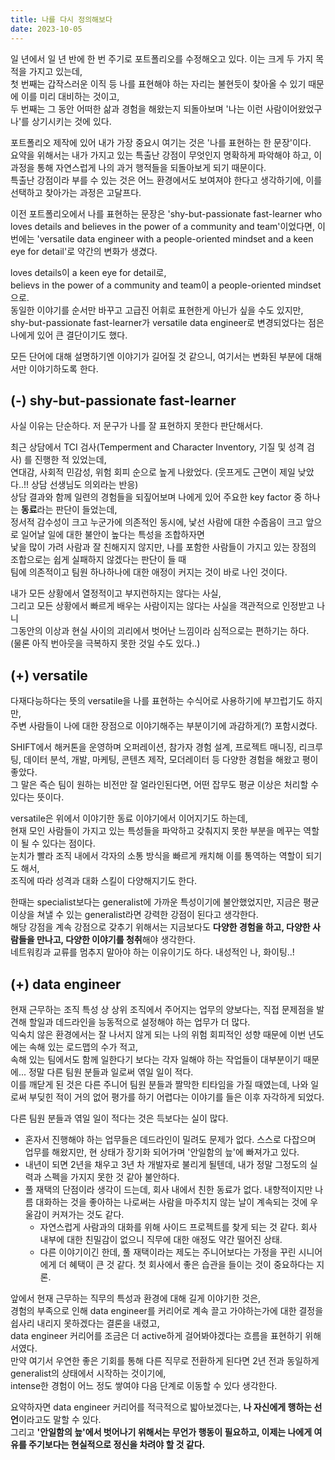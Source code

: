 ```yaml
---
title: 나를 다시 정의해보다
date: 2023-10-05
---
```


일 년에서 일 년 반에 한 번 주기로 포트폴리오를 수정해오고 있다. 이는 크게 두 가지 목적을 가지고 있는데,  
첫 번째는 갑작스러운 이직 등 나를 표현해야 하는 자리는 불현듯이 찾아올 수 있기 때문에 이를 미리 대비하는 것이고,  
두 번째는 그 동안 어떠한 삶과 경험을 해왔는지 되돌아보며 '나는 이런 사람이어왔었구나'를 상기시키는 것에 있다.  

포트폴리오 제작에 있어 내가 가장 중요시 여기는 것은 '나를 표현하는 한 문장'이다.  
요약을 위해서는 내가 가지고 있는 특출난 강점이 무엇인지 명확하게 파악해야 하고, 이 과정을 통해 자연스럽게 나의 과거 행적들을 되돌아보게 되기 때문이다.  
특출난 강점이라 부를 수 있는 것은 어느 환경에서도 보여져야 한다고 생각하기에, 이를 선택하고 찾아가는 과정은 고달프다.  

이전 포트폴리오에서 나를 표현하는 문장은 'shy-but-passionate fast-learner who loves details and believes in the power of a community and team'이었다면, 이번에는 'versatile data engineer with a people-oriented mindset and a keen eye for detail'로 약간의 변화가 생겼다.  

loves details이 a keen eye for detail로,  
believs in the power of a community and team이 a people-oriented mindset으로.  
동일한 이야기를 순서만 바꾸고 고급진 어휘로 표현한게 아닌가 싶을 수도 있지만,  
shy-but-passionate fast-learner가 versatile data engineer로 변경되었다는 점은 나에게 있어 큰 결단이기도 했다.  

모든 단어에 대해 설명하기엔 이야기가 길어질 것 같으니, 여기서는 변화된 부분에 대해서만 이야기하도록 한다. 


## (-) shy-but-passionate fast-learner
사실 이유는 단순하다. 저 문구가 나를 잘 표현하지 못한다 판단해서다.  

최근 상담에서 TCI 검사(Temperment and Character Inventory, 기질 및 성격 검사) 를 진행한 적 있었는데,  
연대감, 사회적 민감성, 위험 회피 순으로 높게 나왔었다. (웃프게도 근면이 제일 낮았다..!! 상담 선생님도 의외라는 반응)  
상담 결과와 함께 일련의 경험들을 되짚어보며 나에게 있어 주요한 key factor 중 하나는 **동료**라는 판단이 들었는데,  
정서적 감수성이 크고 누군가에 의존적인 동시에, 낯선 사람에 대한 수줍음이 크고 앞으로 일어날 일에 대한 불안이 높다는 특성을 조합하자면  
낯을 많이 가려 사람과 잘 친해지지 않지만, 나를 포함한 사람들이 가지고 있는 장점의 조합으로는 쉽게 실패하지 않겠다는 판단이 들 때  
팀에 의존적이고 팀원 하나하나에 대한 애정이 커지는 것이 바로 나인 것이다.   

내가 모든 상황에서 열정적이고 부지런하지는 않다는 사실,  
그리고 모든 상황에서 빠르게 배우는 사람이지는 않다는 사실을 객관적으로 인정받고 나니  
그동안의 이상과 현실 사이의 괴리에서 벗어난 느낌이라 심적으로는 편하기는 하다.  
(물론 아직 번아웃을 극복하지 못한 것일 수도 있다..)  


## (+) versatile
다재다능하다는 뜻의 versatile을 나를 표현하는 수식어로 사용하기에 부끄럽기도 하지만,  
주변 사람들이 나에 대한 장점으로 이야기해주는 부분이기에 과감하게(?) 포함시켰다.  

SHIFT에서 해커톤을 운영하며 오퍼레이션, 참가자 경험 설계, 프로젝트 매니징, 리크루팅, 데이터 분석, 개발, 마케팅, 콘텐츠 제작, 모더레이터 등 다양한 경험을 해왔고 평이 좋았다.    
그 말은 즉슨 팀이 원하는 비전만 잘 얼라인된다면, 어떤 잡무도 평균 이상은 처리할 수 있다는 뜻이다.  

versatile은 위에서 이야기한 동료 이야기에서 이어지기도 하는데,  
현재 모인 사람들이 가지고 있는 특성들을 파악하고 갖춰지지 못한 부분을 메꾸는 역할이 될 수 있다는 점이다.  
눈치가 빨라 조직 내에서 각자의 소통 방식을 빠르게 캐치해 이를 통역하는 역할이 되기도 해서,  
조직에 따라 성격과 대화 스킬이 다양해지기도 한다.  

한때는 specialist보다는 generalist에 가까운 특성이기에 불안했었지만, 지금은 평균 이상을 쳐낼 수 있는 generalist라면 강력한 강점이 된다고 생각한다.   
해당 강점을 계속 강점으로 갖추기 위해서는 지금보다도 **다양한 경험을 하고, 다양한 사람들을 만나고, 다양한 이야기를 청취**해야 생각한다.  
네트워킹과 교류를 멈추지 말아야 하는 이유이기도 하다. 내성적인 나, 화이팅..!


## (+) data engineer
현재 근무하는 조직 특성 상 상위 조직에서 주어지는 업무의 양보다는, 직접 문제점을 발견해 할일과 데드라인을 능동적으로 설정해야 하는 업무가 더 많다.   
익숙치 않은 환경에서는 잘 나서지 않게 되는 나의 위험 회피적인 성향 때문에 이번 년도에는 속해 있는 로드맵의 수가 적고,  
속해 있는 팀에서도 함께 일한다기 보다는 각자 일해야 하는 작업들이 대부분이기 때문에... 정말 다른 팀원 분들과 일로써 엮일 일이 적다.  
이를 깨닫게 된 것은 다른 주니어 팀원 분들과 짤막한 티타임을 가질 때였는데, 나와 일로써 부딪힌 적이 거의 없어 평가를 하기 어렵다는 이야기를 들은 이후 자각하게 되었다.  

다른 팀원 분들과 엮일 일이 적다는 것은 득보다는 실이 많다.  
- 혼자서 진행해야 하는 업무들은 데드라인이 밀려도 문제가 없다. 스스로 다잡으며 업무를 해왔지만, 현 상태가 장기화 되어가며 '안일함의 늪'에 빠져가고 있다.  
- 내년이 되면 2년을 채우고 3년 차 개발자로 불리게 될텐데, 내가 정말 그정도의 실력과 스펙을 가지지 못한 것 같아 불안하다.   
- 풀 재택의 단점이라 생각이 드는데, 회사 내에서 친한 동료가 없다. 내향적이지만 나름 대화하는 것을 좋아하는 나로써는 사람을 마주치지 않는 날이 계속되는 것에 우울감이 커져가는 것도 같다. 
  - 자연스럽게 사람과의 대화를 위해 사이드 프로젝트를 찾게 되는 것 같다. 회사 내부에 대한 친밀감이 없으니 직무에 대한 애정도 약간 떨어진 상태.  
  - 다른 이야기이긴 한데, 풀 재택이라는 제도는 주니어보다는 가정을 꾸린 시니어에게 더 혜택이 큰 것 같다. 첫 회사에서 좋은 습관을 들이는 것이 중요하다는 지론. 

앞에서 현재 근무하는 직무의 특성과 환경에 대해 길게 이야기한 것은,  
경험의 부족으로 인해 data engineer를 커리어로 계속 끌고 가야하는가에 대한 결정을 쉽사리 내리지 못하겠다는 결론을 내렸고,  
data engineer 커리어를 조금은 더 active하게 걸어봐야겠다는 흐름을 표현하기 위해서였다.  
만약 여기서 우연한 좋은 기회를 통해 다른 직무로 전환하게 된다면 2년 전과 동일하게 generalist의 상태에서 시작하는 것이기에,  
intense한 경험이 어느 정도 쌓여야 다음 단계로 이동할 수 있다 생각한다. 

요약하자면 data engineer 커리어를 적극적으로 밟아보겠다는, **나 자신에게 행하는 선언**이라고도 말할 수 있다.  
그리고 **'안일함의 늪'에서 벗어나기 위해서는 무언가 행동이 필요하고, 이제는 나에게 여유를 주기보다는 현실적으로 정신을 차려야 할 것 같다.**
